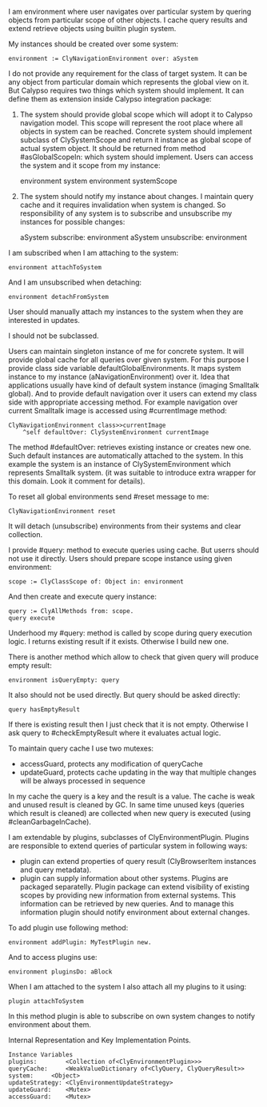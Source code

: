 I am environment where user navigates over particular system by quering objects from particular scope of other objects. 
I cache query results and extend retrieve objects using builtin plugin system.

My instances should be created over some system: 

	environment := ClyNavigationEnvironment over: aSystem

I do not provide any requirement for the class of target system. It can be any object from particular domain which represents the global view on it.
But Calypso requires two things which system should implement. It can define them as extension inside Calypso integration package:

1) The system should provide global scope which will adopt it to Calypso navigation model. This scope will represent the root place where all objects in system can be reached.
Concrete system should implement subclass of ClySystemScope and return it instance as global scope of actual system object. It should be returned from method #asGlobalScopeIn: which system should implement.
Users can access the system and it scope from my instance:
	
	environment system
	environment systemScope

2) The system should notify my instance about changes.
I maintain query cache and it requires invalidation when system is changed. So responsibility of any system is to subscribe and unsubscribe my instances for possible changes: 
	
	aSystem subscribe: environment
	aSystem unsubscribe: environment
	
I am subscribed when I am attaching to the system:
	
	environment attachToSystem
	
And I am unsubscribed when detaching: 

	environment detachFromSystem
	
User should manually attach my instances to the system when they are interested in updates.

I should not be subclassed. 

Users can maintain singleton instance of me for concrete system. It will provide global cache for all queries over given system.
For this purpose I provide class side variable defaultGlobalEnvironments. It maps system instance to my instance (aNavigationEnvironment) over it.
Idea that applications usually have kind of default system instance (imaging Smalltalk global). And to provide default navigation over it users can extend my class side with appropriate accessing method. 
For example navigation over current Smalltalk image is accessed using #currentImage method: 

	ClyNavigationEnvironment class>>currentImage 	
		^self defaultOver: ClySystemEnvironment currentImage

The method #defaultOver: retrieves existing instance or creates new one. Such default instances are automatically attached to the system.
In this example the system is an instance of ClySystemEnvironment which represents Smalltalk system. (it was suitable to introduce extra wrapper for this domain. Look it comment for details).

To reset all global environments send #reset message to me: 

	ClyNavigationEnvironment reset
	
It will detach (unsubscribe) environments from their systems and clear collection.

I provide #query: method to execute queries using cache. But userrs should not use it directly.
Users should prepare scope instance using given environment:

	scope := ClyClassScope of: Object in: environment 

And then create and execute query instance: 

	query := ClyAllMethods from: scope.
	query execute

Underhood my #query: method is called by scope during query execution logic. I returns existing result if it exists. Otherwise I build new one.

There is another method which allow to check that given query will produce empty result:
	
	environment isQueryEmpty: query
	
It also should not be used directly. But query should be asked directly: 

	query hasEmptyResult

If there is existing result then I just check that it is not empty. Otherwise I ask query to #checkEmptyResult where it evaluates actual logic.

To maintain query cache I use two mutexes:

- accessGuard, protects any modification of queryCache
- updateGuard, protects cache updating in the way that multiple changes will be always processed in sequence

In my cache the query is a key and the result is a value. The cache is weak and unused result is cleaned by GC. In same time unused keys (queries which result is cleaned) are collected when new query is executed (using #cleanGarbageInCache).

I am extendable by plugins, subclasses of ClyEnvironmentPlugin. Plugins are responsible to extend queries of particular system in following ways:

- plugin can extend properties of query result (ClyBrowserItem instances and query metadata).
- plugin can supply information about other systems. 
Plugins are packaged separatelly. Plugin package can extend visibility of existing scopes by providing new information from external systems. This information can be retrieved by new queries.
And to manage this information plugin should notify environment about external changes.

To add plugin use following method:

	environment addPlugin: MyTestPlugin new.
	
And to access plugins use: 
	
	environment pluginsDo: aBlock
	
When I am attached to the system I also attach all my plugins to it using:

	plugin attachToSystem

In this method plugin is able to subscribe on own system changes to notify environment about them.
 
Internal Representation and Key Implementation Points.

    Instance Variables 
	plugins:		<Collection of<ClyEnvironmentPlugin>>>
	queryCache:		<WeakValueDictionary of<ClyQuery, ClyQueryResult>>
	system: 	<Object>
	updateStrategy:	<ClyEnvironmentUpdateStrategy>
	updateGuard:	<Mutex>
	accessGuard:	<Mutex>